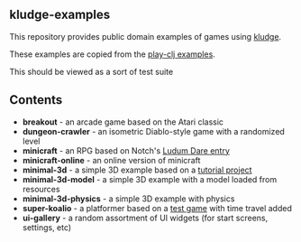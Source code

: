 ## kludge-examples
This repository provides public domain examples of games using [kludge](https://github.com/ayegill/kludge).

These examples are copied from the [play-clj examples](https://github.com/oakes/play-clj-examples).

This should be viewed as a sort of test suite 

## Contents

* **breakout** - an arcade game based on the Atari classic
* **dungeon-crawler** - an isometric Diablo-style game with a randomized level
* **minicraft** - an RPG based on Notch's [Ludum Dare entry](http://www.ludumdare.com/compo/ludum-dare-22/?action=preview&uid=398)
* **minicraft-online** - an online version of minicraft
* **minimal-3d** - a simple 3D example based on a [tutorial project](http://www.gamefromscratch.com/post/2014/01/10/LibGDX-minimal-3D-app.aspx)
* **minimal-3d-model** - a simple 3D example with a model loaded from resources
* **minimal-3d-physics** - a simple 3D example with physics
* **super-koalio** - a platformer based on a [test game](https://github.com/libgdx/libgdx/blob/master/tests/gdx-tests/src/com/badlogic/gdx/tests/superkoalio/SuperKoalio.java) with time travel added
* **ui-gallery** - a random assortment of UI widgets (for start screens, settings, etc)
